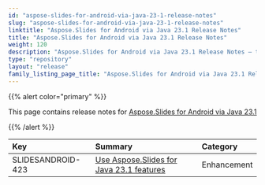 ```yaml
---
id: "aspose-slides-for-android-via-java-23-1-release-notes"
slug: "aspose-slides-for-android-via-java-23-1-release-notes"
linktitle: "Aspose.Slides for Android via Java 23.1 Release Notes"
title: "Aspose.Slides for Android via Java 23.1 Release Notes"
weight: 120
description: "Aspose.Slides for Android via Java 23.1 Release Notes – the latest updates and fixes."
type: "repository"
layout: "release"
family_listing_page_title: "Aspose.Slides for Android via Java 23.1 Release Notes"
---
```


{{% alert color="primary" %}} 

This page contains release notes for [Aspose.Slides for Android via Java 23.1](https://releases.aspose.com/java/repo/com/aspose/aspose-slides/23.1/)

{{% /alert %}} 

|**Key**|**Summary**|**Category**|
| :- | :- | :- |
|SLIDESANDROID-423|[Use Aspose.Slides for Java 23.1 features](/slides/java/release-notes/2023/aspose-slides-for-java-23-1-release-notes/)|Enhancement|

